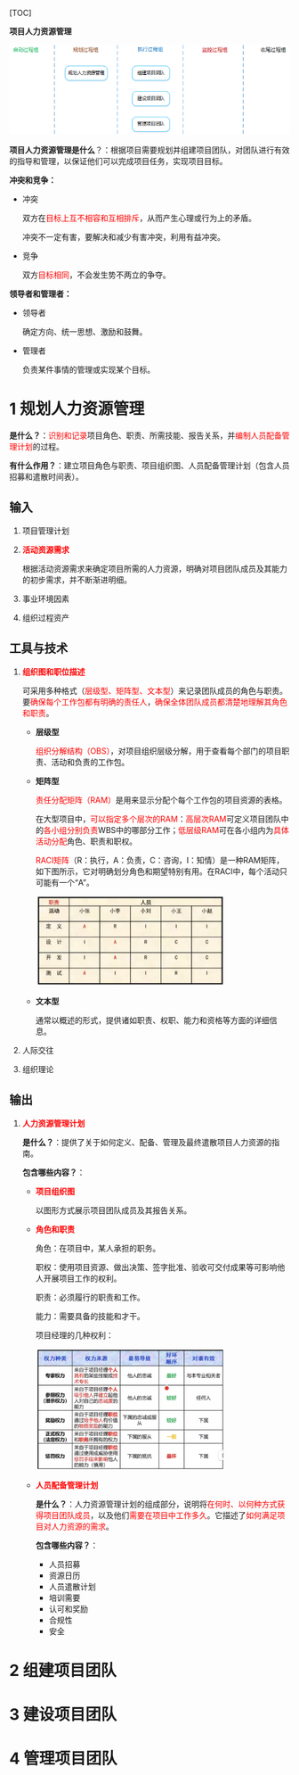 [TOC]

**项目人力资源管理**

![](./resources/8.1.png)



**项目人力资源管理是什么**？：根据项目需要规划并组建项目团队，对团队进行有效的指导和管理，以保证他们可以完成项目任务，实现项目目标。



**冲突和竞争：**

- 冲突

  双方在<font color="red">目标上互不相容和互相排斥</font>，从而产生心理或行为上的矛盾。

  冲突不一定有害，要解决和减少有害冲突，利用有益冲突。

- 竞争

  双方<font color="red">目标相同</font>，不会发生势不两立的争夺。



**领导者和管理者：**

- 领导者

  确定方向、统一思想、激励和鼓舞。

- 管理者

  负责某件事情的管理或实现某个目标。



# 1 规划人力资源管理

**是什么？**：<font color="red">识别和记录</font>项目角色、职责、所需技能、报告关系，并<font color="red">编制人员配备管理计划</font>的过程。

**有什么作用？**：建立项目角色与职责、项目组织图、人员配备管理计划（包含人员招募和遣散时间表）。



## 输入

1. 项目管理计划

2. **<font color="red">活动资源需求</font>**

   根据活动资源需求来确定项目所需的人力资源，明确对项目团队成员及其能力的初步需求，并不断渐进明细。

3. 事业环境因素

4. 组织过程资产



## 工具与技术

1. **<font color="red">组织图和职位描述</font>**

   可采用多种格式（<font color="red">层级型、矩阵型、文本型</font>）来记录团队成员的角色与职责。要<font color="red">确保每个工作包都有明确的责任人</font>，<font color="red">确保全体团队成员都清楚地理解其角色和职责</font>。

   - **层级型**

     <font color="red">组织分解结构（OBS）</font>，对项目组织层级分解，用于查看每个部门的项目职责、活动和负责的工作包。

   - **矩阵型**

     <font color="red">责任分配矩阵（RAM）</font>是用来显示分配个每个工作包的项目资源的表格。

     在大型项目中，<font color="red">可以指定多个层次的RAM</font>：<font color="red">高层次RAM</font>可定义项目团队中的<font color="red">各小组分别负责</font>WBS中的哪部分工作；<font color="red">低层级RAM</font>可在各小组内为<font color="red">具体活动分配</font>角色、职责和职权。

     <font color="red">RACI矩阵</font>（R：执行，A：负责，C：咨询，I：知情）是一种RAM矩阵，如下图所示，它对明确划分角色和期望特别有用。在RACI中，每个活动只可能有一个“A”。

     <img src="./resources/8.2.png" style="zoom: 33%;" />

   - **文本型**

     通常以概述的形式，提供诸如职责、权职、能力和资格等方面的详细信息。

2. 人际交往

3. 组织理论



## 输出

1. **<font color="red">人力资源管理计划</font>**

   **是什么？**：提供了关于如何定义、配备、管理及最终遣散项目人力资源的指南。

   **包含哪些内容？**：

   - **<font color="red">项目组织图</font>**

     以图形方式展示项目团队成员及其报告关系。

   - **<font color="red">角色和职责</font>**

     角色：在项目中，某人承担的职务。

     职权：使用项目资源、做出决策、签字批准、验收可交付成果等可影响他人开展项目工作的权利。

     职责：必须履行的职责和工作。

     能力：需要具备的技能和才干。

     项目经理的几种权利：

     <img src="./resources/8.3.png" style="zoom: 33%;" />

   - **<font color="red">人员配备管理计划</font>**

     **是什么？**：人力资源管理计划的组成部分，说明将<font color="red">在何时、以何种方式获得项目团队成员</font>，以及他们<font color="red">需要在项目中工作多久</font>。它描述了<font color="red">如何满足项目对人力资源的需求</font>。

     **包含哪些内容？**：

     - 人员招募
     - 资源日历
     - 人员遣散计划
     - 培训需要
     - 认可和奖励
     - 合规性
     - 安全



# 2 组建项目团队



# 3 建设项目团队



# 4 管理项目团队